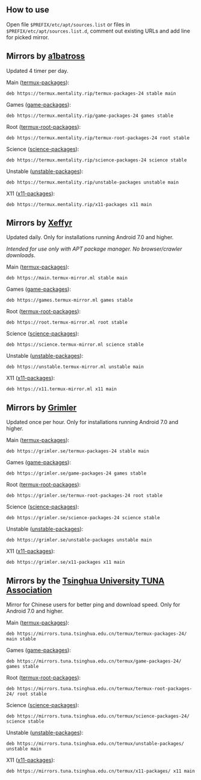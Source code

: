 ## How to use

Open file `$PREFIX/etc/apt/sources.list` or files in `$PREFIX/etc/apt/sources.list.d`, comment out existing URLs and add line for picked mirror.

## Mirrors by [a1batross](https://github.com/a1batross)

Updated 4 timer per day.

Main ([termux-packages](https://github.com/termux/termux-packages)):
```
deb https://termux.mentality.rip/termux-packages-24 stable main
```

Games ([game-packages](https://github.com/termux/game-packages)):
```
deb https://termux.mentality.rip/game-packages-24 games stable
```

Root ([termux-root-packages](https://github.com/termux/termux-root-packages)):
```
deb https://termux.mentality.rip/termux-root-packages-24 root stable
```

Science ([science-packages](https://github.com/termux/science-packages)):
```
deb https://termux.mentality.rip/science-packages-24 science stable
```

Unstable ([unstable-packages](https://github.com/termux/unstable-packages)):
```
deb https://termux.mentality.rip/unstable-packages unstable main
```

X11 ([x11-packages](https://github.com/termux/x11-packages)):
```
deb https://termux.mentality.rip/x11-packages x11 main
```

## Mirrors by [Xeffyr](https://github.com/xeffyr)

Updated daily. Only for installations running Android 7.0 and higher.

*Intended for use only with APT package manager. No browser/crawler downloads*.

Main ([termux-packages](https://github.com/termux/termux-packages)):
```
deb https://main.termux-mirror.ml stable main
```

Games ([game-packages](https://github.com/termux/game-packages)):
```
deb https://games.termux-mirror.ml games stable
```

Root ([termux-root-packages](https://github.com/termux/termux-root-packages)):
```
deb https://root.termux-mirror.ml root stable
```

Science ([science-packages](https://github.com/termux/science-packages)):
```
deb https://science.termux-mirror.ml science stable
```

Unstable ([unstable-packages](https://github.com/termux/unstable-packages)):
```
deb https://unstable.termux-mirror.ml unstable main
```

X11 ([x11-packages](https://github.com/termux/x11-packages)):
```
deb https://x11.termux-mirror.ml x11 main
```

## Mirrors by [Grimler](https://github.com/grimler91)

Updated once per hour. Only for installations running Android 7.0 and higher.

Main ([termux-packages](https://github.com/termux/termux-packages)):
```
deb https://grimler.se/termux-packages-24 stable main
```

Games ([game-packages](https://github.com/termux/game-packages)):
```
deb https://grimler.se/game-packages-24 games stable
```

Root ([termux-root-packages](https://github.com/termux/termux-root-packages)):
```
deb https://grimler.se/termux-root-packages-24 root stable
```

Science ([science-packages](https://github.com/termux/science-packages)):
```
deb https://grimler.se/science-packages-24 science stable
```

Unstable ([unstable-packages](https://github.com/termux/unstable-packages)):
```
deb https://grimler.se/unstable-packages unstable main
```

X11 ([x11-packages](https://github.com/termux/x11-packages)):
```
deb https://grimler.se/x11-packages x11 main
```

## Mirrors by the [Tsinghua University TUNA Association](https://tuna.moe/)

Mirror for Chinese users for better ping and download speed. Only for Android 7.0 and higher.

Main ([termux-packages](https://github.com/termux/termux-packages)):
```
deb https://mirrors.tuna.tsinghua.edu.cn/termux/termux-packages-24/ main stable
```

Games ([game-packages](https://github.com/termux/game-packages)):
```
deb https://mirrors.tuna.tsinghua.edu.cn/termux/game-packages-24/ games stable
```

Root ([termux-root-packages](https://github.com/termux/termux-root-packages)):
```
deb https://mirrors.tuna.tsinghua.edu.cn/termux/termux-root-packages-24/ root stable
```

Science ([science-packages](https://github.com/termux/science-packages)):
```
deb https://mirrors.tuna.tsinghua.edu.cn/termux/science-packages-24/ science stable
```

Unstable ([unstable-packages](https://github.com/termux/unstable-packages)):
```
deb https://mirrors.tuna.tsinghua.edu.cn/termux/unstable-packages/ unstable main
```

X11 ([x11-packages](https://github.com/termux/x11-packages)):
```
deb https://mirrors.tuna.tsinghua.edu.cn/termux/x11-packages/ x11 main
```
